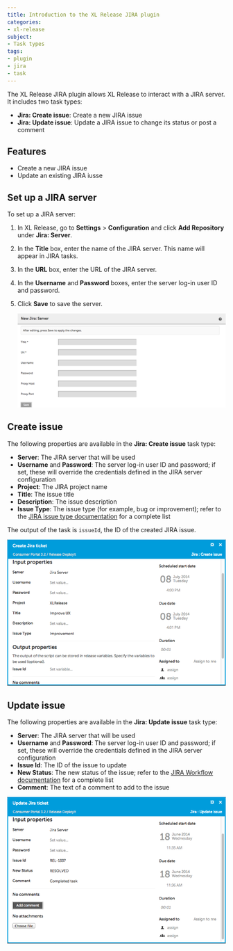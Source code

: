```yaml
---
title: Introduction to the XL Release JIRA plugin
categories:
- xl-release
subject:
- Task types
tags:
- plugin
- jira
- task
---
```


The XL Release JIRA plugin allows XL Release to interact with a JIRA server. It includes two task types:

* **Jira: Create issue**: Create a new JIRA issue
* **Jira: Update issue**: Update a JIRA issue to change its status or post a comment

## Features

* Create a new JIRA issue
* Update an existing JIRA iusse

## Set up a JIRA server

To set up a JIRA server:

1. In XL Release, go to **Settings** > **Configuration** and click **Add Repository** under **Jira: Server**.
2. In the **Title** box, enter the name of the JIRA server. This name will appear in JIRA tasks.
3. In the **URL** box, enter the URL of the JIRA server.
4. In the **Username** and **Password** boxes, enter the server log-in user ID and password.
5. Click **Save** to save the server.

    ![JIRA server](../images/jira-configuration-details.png)

## Create issue

The following properties are available in the **Jira: Create issue** task type:

* **Server**: The JIRA server that will be used
* **Username** and **Password**: The server log-in user ID and password; if set, these will override the credentials defined in the JIRA server configuration
* **Project**: The JIRA project name
* **Title**: The issue title
* **Description**: The issue description
* **Issue Type**: The issue type (for example, bug or improvement); refer to the [JIRA issue type documentation](https://confluence.atlassian.com/display/AOD/What+is+an+Issue#WhatisanIssue-IssueType) for a complete list

The output of the task is `issueId`, the ID of the created JIRA issue.

![JIRA task](../images/jira-create-issue-task-details.png)

## Update issue

The following properties are available in the **Jira: Update issue** task type:

* **Server**: The JIRA server that will be used
* **Username** and **Password**: The server log-in user ID and password; if set, these will override the credentials defined in the JIRA server configuration
* **Issue Id**: The ID of the issue to update
* **New Status**: The new status of the issue; refer to the [JIRA Workflow documentation](https://confluence.atlassian.com/display/JIRA/What+is+Workflow) for a complete list
* **Comment**: The text of a comment to add to the issue

![JIRA task](../images/jira-update-issue-task-details.png)
